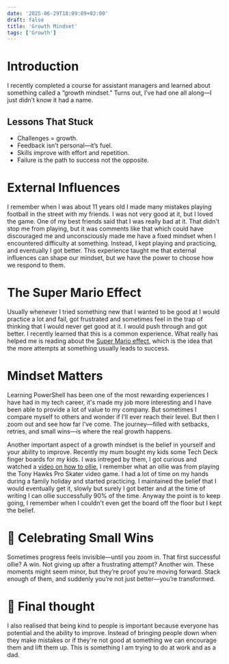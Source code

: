 ```yaml
---
date: '2025-06-29T18:09:09+02:00'
draft: false
title: 'Growth Mindset'
tags: ['Growth']
---
```


# Introduction
I recently completed a course for assistant managers and learned about something called a “growth mindset.” Turns out, I’ve had one all along—I just didn’t know it had a name.

## Lessons That Stuck
- Challenges = growth.
- Feedback isn’t personal—it’s fuel.
- Skills improve with effort and repetition.
- Failure is the path to success not the opposite.

# External Influences
I remember when I was about 11 years old I made many mistakes playing football in the street with my friends. I was not very good at it, but I loved the game. One of my best friends said that I was really bad at it. That didn't stop me from playing, but it was comments like that which could have discouraged me and unconsciously made me have a fixed mindset when I encountered difficulty at something. Instead, I kept playing and practicing, and eventually I got better. This experience taught me that external influences can shape our mindset, but we have the power to choose how we respond to them.

# The Super Mario Effect
Usually whenever I tried something new that I wanted to be good at I would practice a lot and fail, got frustrated and sometimes feel in the trap of thinking that I would never get good at it. I would push through and got better. I recently learned that this is a common experience. What really has helped me is reading about the [Super Mario effect](https://medium.com/mind-cafe/the-super-mario-effect-a-psychological-trick-to-help-achieve-success-painlessly-7e25b7583ed3), which is the idea that the more attempts at something usually leads to success.

# Mindset Matters
Learning PowerShell has been one of the most rewarding experiences I have had in my tech career, it's made my job more interesting and I have been able to provide a lot of value to my company. But sometimes I compare myself to others and wonder if I’ll ever reach their level. But then I zoom out and see how far I’ve come. The journey—filled with setbacks, retries, and small wins—is where the real growth happens.

Another important aspect of a growth mindset is the belief in yourself and your ability to improve. Recently my mum bought my kids some Tech Deck finger boards for my kids. I was intreged by them, I got curious and watched a [video on how to ollie](https://youtu.be/MAIpmUhpzY8?si=P7PV791qMO4hRZvi), I remember what an ollie was from playing the Tony Hawks Pro Skater video game. I had a lot of time on my hands during a family holiday and started practicing. I maintained the belief that I would eventually get it, slowly but surely I got better and at the time of writing I can ollie successfully 90% of the time. Anyway the point is to keep going, I remember when I couldn't even get the board off the floor but I kept the belief. 

# 🎉 Celebrating Small Wins
Sometimes progress feels invisible—until you zoom in. That first successful ollie? A win. Not giving up after a frustrating attempt? Another win. These moments might seem minor, but they’re proof you’re moving forward. Stack enough of them, and suddenly you’re not just better—you’re transformed. 

# 🤔 Final thought
I also realised that being kind to people is important because everyone has potential and the ability to improve. Instead of bringing people down when they make mistakes or if they're not good at something we can encourage them and lift them up. This is something I am trying to do at work and as a dad.